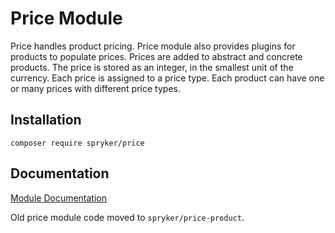 # Price Module

Price handles product pricing. Price module also provides plugins for products to populate prices. 
Prices are added to abstract and concrete products. The price is stored as an integer, in the smallest unit of the currency. Each price is assigned to a price type. Each product can have one or many prices with different price types.

## Installation

```
composer require spryker/price
```

## Documentation

[Module Documentation](http://academy.spryker.com/developing_with_spryker/module_guide/products/price.html)

Old price module code moved to `spryker/price-product`.
